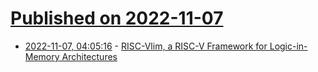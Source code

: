 # [Published on 2022-11-07](index.md)

* [2022-11-07, 04:05:16](https://news.ycombinator.com/item?id=33501004) - [RISC-Vlim, a RISC-V Framework for Logic-in-Memory Architectures](https://www.mdpi.com/2079-9292/11/19/2990/htm)
